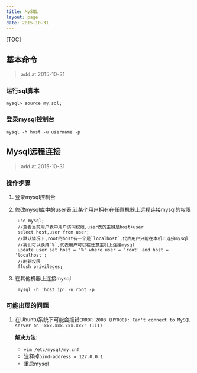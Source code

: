 ```yaml
---
title: MySQL
layout: page
date: 2015-10-31
---
```

[TOC]

## 基本命令
> add at 2015-10-31

### 运行sql脚本
    mysql> source my.sql;

### 登录mysql控制台
    mysql -h host -u username -p

## Mysql远程连接
> add at 2015-10-31

### 操作步骤
1. 登录mysql控制台
2. 修改mysql库中的user表,让某个用户拥有在任意机器上远程连接mysql的权限

        use mysql;
        //查看当前用户表中用户访问权限,user表的主键是host+user
        select host,user from user;
        //默认情况下,root的host有一个是`localhost`,代表用户只能在本机上连接mysql
        //我们可以换成`%`,代表用户可以在任意主机上连接mysql
        update user set host = '%' where user = 'root' and host = 'localhost';
        //刷新权限
        flush privileges;

3. 在其他机器上连接mysql

        mysql -h 'host ip' -u root -p

### 可能出现的问题
1. 在Ubuntu系统下可能会报错`ERROR 2003 (HY000): Can't connect to MySQL server on 'xxx.xxx.xxx.xxx' (111)`

    **解决方法:**

    - `vim /etc/mysql/my.cnf`
    - 注释掉`bind-address = 127.0.0.1`
    - 重启mysql
